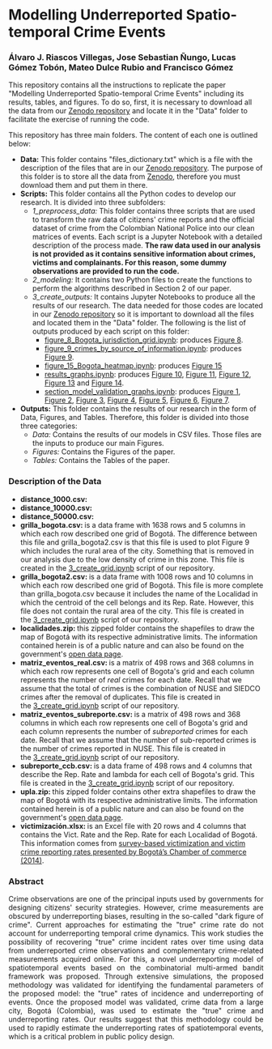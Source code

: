 # Modelling Underreported Spatio-temporal Crime Events
### Álvaro J. Riascos Villegas, Jose Sebastian Ñungo, Lucas Gómez Tobón, Mateo Dulce Rubio and Francisco Gómez

This repository contains all the instructions to replicate the paper "Modelling Underreported Spatio-temporal Crime Events" including its results, tables, and figures. To do so, first, it is necessary to download all the data from our [Zenodo repository](https://zenodo.org/record/7868622#.ZElgsHbMJD8) and locate it in the "Data" folder to facilitate the exercise of running the code. 

This repository has three main folders. The content of each one is outlined below:
- **Data:** This folder contains "files_dictionary.txt" which is a file with the description of the files that are in our [Zenodo repository](https://zenodo.org/record/7868622#.ZElgsHbMJD8). The purpose of this folder is to store all the data from [Zenodo](https://zenodo.org/record/7868622#.ZElgsHbMJD8), therefore you must download them and put them in there. 
- **Scripts:** This folder contains all the Python codes to develop our research. It is divided into three subfolders:
  - *1_preprocess_data:* This folder contains three scripts that are used to transform the raw data of citizens' crime reports and the official dataset of crime from the Colombian National Police into our clean matrices of events. Each script is a Jupyter Notebook with a detailed description of the process made. **The raw data used in our analysis is not provided as it contains sensitive information about crimes, victims and complainants. For this reason, some dummy observations are provided to run the code.**
  - *2_modeling:* It contains two Python files to create the functions to perform the algorithms described in Section 2 of our paper. 
  - *3_create_outputs:* It contains Jupyter Notebooks to produce all the results of our research. The data needed for those codes are located in our [Zenodo repository](https://zenodo.org/record/7868622#.ZElgsHbMJD8) so it is important to download all the files and located them in the "Data" folder. The following is the list of outputs produced by each script on this folder:
    - [figure_8_Bogota_jurisdiction_grid.ipynb](Scripts/3_create_outputs/figure_8_Bogota_jurisdiction_grid.ipynb): produces [Figure 8](Outputs/Figures/figure_8_bogota_grilla.png).
    - [figure_9_crimes_by_source_of_information.ipynb](Scripts/3_create_outputs/figure_9_crimes_by_source_of_information.ipynb): produces [Figure 9](Outputs/Figures/figure_9_unique_crimes_by_source_of_information.png).
    - [figure_15_Bogota_heatmap.ipynb](Scripts/3_create_outputs/figure_15_Bogota_heatmap.ipynb): produces [Figure 15](Outputs/Figures/figure_15_CUCB_crime_estimates.png)
    - [results_graphs.ipynb](Scripts/3_create_outputs/results_graphs.ipynb): produces [Figure 10](Outputs/Figures/figure_10_convergencia_global_mu2.png), [Figure 11](Outputs/Figures/figure_11_convergencia_global_q2.png), [Figure 12](Outputs/Figures/figure_12_convergencia_global_q_ultimo_periodo2.png), [Figure 13](Outputs/Figures/figure_13_convergencia_global_reporte(Nxrho)_mensual.png') and [Figure 14](Outputs/Figures/figure_14_convergencia_global_subreporte(Nxqxrho)_mensual.png).
    - [section_model_validation_graphs.ipynb](Scripts/3_create_outputs/section_model_validation_graphs.ipynb): produces [Figure 1](Outputs/Figures/figure_1_model_validation.png), [Figure 2](Outputs/Figures/figure_2_model_validation.png), [Figure 3](Outputs/Figures/figure_3_model_validation.png), [Figure 4](Outputs/Figures/figure_4_model_validation.png), [Figure 5](Outputs/Figures/figure_5_model_validation.png), [Figure 6](Outputs/Figures/figure_6_model_validation.png), [Figure 7](Outputs/Figures/figure_7_model_validation.png).
- **Outputs:** This folder contains the results of our research in the form of Data, Figures, and Tables. Therefore, this folder is divided into those three categories:
  - *Data:* Contains the results of our models in CSV files. Those files are the inputs to produce our main Figures.
  - *Figures:* Contains the Figures of the paper.
  - *Tables:* Contains the Tables of the paper.
  
### Description of the Data
<ul>
	<li><strong>distance_1000.csv:&nbsp;</strong></li>
	<li><strong>distance_10000.csv:</strong></li>
	<li><strong>distance_50000.csv:</strong></li>
	<li><strong>grilla_bogota.csv:&nbsp;</strong>is a data frame with 1638 rows and 5 columns in which each row described one grid of Bogot&aacute;. The difference between this file and grilla_bogota2.csv is that this file is used to plot Figure 9 which includes the rural area of the city. Something that is removed in our analysis due to the low density of crime in this zone.&nbsp;This file is created in the&nbsp;<a href="https://github.com/lgomezt/Modelling-underreported-crime/blob/main/Scripts/1_preprocess_data/3_create_grid.ipynb">3_create_grid.ipynb</a> script of our repository.</li>
	<li><strong>grilla_bogota2.csv:&nbsp;</strong>is a data frame with&nbsp;1008 rows and 10 columns in which each row described one grid of Bogot&aacute;. This file is more complete than grilla_bogota.csv because it includes the name of the Localidad in which the centroid of the cell belongs and its Rep. Rate. However, this file does not contain the rural area of the city.&nbsp;This file is created in the&nbsp;<a href="https://github.com/lgomezt/Modelling-underreported-crime/blob/main/Scripts/1_preprocess_data/3_create_grid.ipynb">3_create_grid.ipynb</a> script of our repository.</li>
	<li><strong>localidades.zip: </strong>this zipped folder contains the shapefiles to draw the map of Bogot&aacute; with its respective administrative limits. The information contained herein is of a public nature and can also be found on the government&#39;s <a href="https://datosabiertos.bogota.gov.co/dataset/localidad-bogota-d-c">open data page</a>.</li>
	<li><strong>matriz_eventos_real.csv: </strong>is a matrix of 498 rows and 368 columns in which each row represents one cell of Bogota&#39;s grid and each column represents the number of <em>real </em>crimes for each date. Recall that we assume that the total of crimes is the combination of NUSE and SIEDCO crimes after the removal of duplicates. This file is created in the&nbsp;<a href="https://github.com/lgomezt/Modelling-underreported-crime/blob/main/Scripts/1_preprocess_data/3_create_grid.ipynb">3_create_grid.ipynb</a> script of our repository.</li>
	<li><strong>matriz_eventos_subreporte.csv:&nbsp;</strong>is a matrix of 498 rows and 368 columns in which each row represents one cell of Bogota&#39;s grid and each column represents the number of <em>subreported</em> crimes for each date. Recall that we assume that the number of sub-reported crimes is the number of crimes reported in NUSE. This file is created in the&nbsp;<a href="https://github.com/lgomezt/Modelling-underreported-crime/blob/main/Scripts/1_preprocess_data/3_create_grid.ipynb">3_create_grid.ipynb</a> script of our repository.</li>
	<li><strong>subreporte_ccb.csv: </strong>is a data frame of 498 rows and 4 columns that describe the Rep. Rate and lambda for each cell of Bogota&#39;s grid.&nbsp;This file is created in the&nbsp;<a href="https://github.com/lgomezt/Modelling-underreported-crime/blob/main/Scripts/1_preprocess_data/3_create_grid.ipynb">3_create_grid.ipynb</a> script of our repository.</li>
	<li><strong>upla.zip:&nbsp;</strong>this zipped folder contains other&nbsp;extra shapefiles to draw the map of Bogot&aacute; with its respective administrative limits. The information contained herein is of a public nature and can also be found on the government&#39;s <a href="https://datosabiertos.bogota.gov.co/dataset?res_format=KMZ">open data page</a>.</li>
	<li><strong>victimizaci&oacute;n.xlsx:&nbsp;</strong>is an Excel file with 20 rows and 4 columns that contains&nbsp;the Vict. Rate and the Rep. Rate for each Localidad of Bogot&aacute;. This information comes from <a href="https://www.ccb.org.co/Transformar-Bogota/Seguridad-y-Justicia/Encuesta-de-Percepcion-y-Victimizacion">survey-based victimization and victim crime reporting rates presented by Bogot&aacute;&rsquo;s Chamber of commerce (2014)</a>.</li>
</ul>

### Abstract
<p align = "justify">
Crime observations are one of the principal inputs used by governments for designing citizens' security strategies. However, crime measurements are obscured by underreporting biases, resulting in the so-called "dark figure of crime". Current approaches for estimating the "true" crime rate do not account for underreporting temporal crime dynamics. This work studies the possibility of recovering "true" crime incident rates over time using data from underreported crime observations and complementary crime-related measurements acquired online. For this, a novel underreporting model of spatiotemporal events based on the combinatorial multi-armed bandit framework was proposed. Through extensive simulations, the proposed methodology was validated for identifying the fundamental parameters of the proposed model: the "true" rates of incidence and underreporting of events. Once the proposed model was validated,  crime data from a large city, Bogotá (Colombia), was used to estimate the "true" crime and underreporting rates. Our results suggest that this methodology could be used to rapidly estimate the underreporting rates of spatiotemporal events, which is a critical problem in public policy design.
</p>
